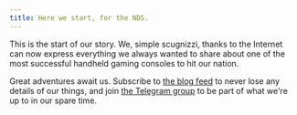 ```yaml
---
title: Here we start, for the NDS.
---
```


This is the start of our story. We, simple scugnizzi, thanks to the Internet can now express everything we always wanted to share about one of the most successful handheld gaming consoles to hit our nation.

Great adventures await us. Subscribe to [the blog feed](atom.xml) to never lose any details of our things, and join [the Telegram group](https://t.me/gamingshitpost) to be part of what we're up to in our spare time.